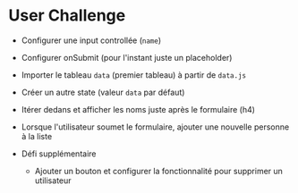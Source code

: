 # User Challenge

- Configurer une input controllée (`name`)
- Configurer onSubmit (pour l'instant juste un placeholder)
- Importer le tableau `data` (premier tableau) à partir de `data.js`
- Créer un autre state (valeur `data` par défaut)
- Itérer dedans et afficher les noms juste après le formulaire (h4)
- Lorsque l'utilisateur soumet le formulaire, ajouter une nouvelle personne à la liste

- Défi supplémentaire
  - Ajouter un bouton et configurer la fonctionnalité pour supprimer un utilisateur
